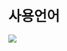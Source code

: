 # 사용언어
<img src="https://img.shields.io/badge/Python-3776AB?style=for-the-badge&logo=Python&logoColor=white">
